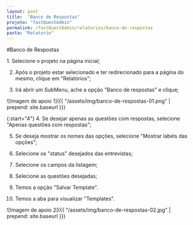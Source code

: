 ```yaml
---
layout: post
title:  "Banco de Respostas"
projeto: "fastQuestAdmin"
permalink: /fastQuestAdmin/relatorios/banco-de-respostas
pasta: "Relatorio"
---
```

#Banco de Respostas

<div class="row" markdown="1">
<div class="6u 12u$(small)" markdown="1">
1. Selecione o projeto na página inicial;

2. Após o projeto estar selecionado e ter redirecionado para a página do mesmo, clique em "Relatórios";

3. Irá abrir um SubMenu, ache a opção "Banco de respostas" e clique;
</div>
<div class="6u 12u$(small)" markdown="1">
![Imagem de apoio 1]({{ "/assets/img/banco-de-respostas-01.png" | prepend: site.baseurl }})
</div>                               
</div>

{:start="4"}
4. Se desejar apenas as questões com respostas, selecione "Apenas questões com respostas";

5. Se deseja mostrar os nomes das opções, selecione "Mostrar labels das opções";

6. Selecione os "status" desejados das entrevistas;

7. Selecione os campos da listagem;

8. Selecione as questões desejadas;

9. Temos a opção "Salvar Template".

10. Temos a aba para visualizar "Templates".

![Imagem de apoio 2]({{ "/assets/img/banco-de-respostas-02.jpg" | prepend: site.baseurl }})
